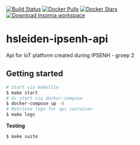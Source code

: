 [![Build Status](https://travis-ci.com/Badmuts/hsleiden-ipsenh-api.svg?token=F8VcDxDboKvhDwqC3zq8&branch=master)](https://travis-ci.com/Badmuts/hsleiden-ipsenh-api)
[![Docker Pulls](https://img.shields.io/docker/pulls/badmuts/hsleiden-ipsenh-api.svg?maxAge=3600)](https://hub.docker.com/r/badmuts/hsleiden-ipsenh-api/)
[![Docker Stars](https://img.shields.io/docker/stars/badmuts/hsleiden-ipsenh-api.svg?maxAge=3600)](https://hub.docker.com/r/badmuts/hsleiden-ipsenh-api/)
[![Download Insomia workspace](https://img.shields.io/badge/Download%20REST%20workspace-latest-6e60cc.svg)](https://drive.google.com/open?id=0B9S6iWoU5nj4eG1wVTJFN21WMlk)

# hsleiden-ipsenh-api
Api for IoT platform created during IPSENH - groep 2

## Getting started
```sh
# Start via makefile
$ make start 
# Or start via docker-compose
$ docker-compose up -d
# Retrieve logs for api container
$ make logs
```

**Testing**
```sh
$ make suite
```
